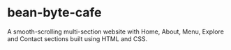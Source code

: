 # bean-byte-cafe
A smooth-scrolling multi-section website with Home, About, Menu, Explore and Contact sections built using HTML and CSS.
